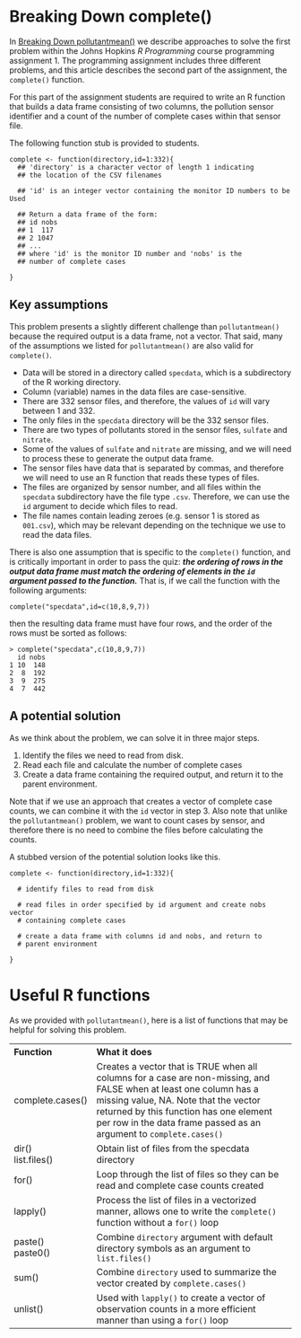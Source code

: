 # Breaking Down complete()

In [Breaking Down pollutantmean()](http://bit.ly/2cHyiCl) we describe approaches to solve the first problem within the Johns Hopkins *R Programming* course programming assignment 1. The programming assignment includes three different problems, and this article describes the second part of the assignment, the `complete()` function.

For this part of the assignment students are required to write an R function that builds a data frame consisting of two columns, the pollution sensor identifier and a count of the number of complete cases within that sensor file.

The following function stub is provided to students.

    complete <- function(directory,id=1:332){
      ## 'directory' is a character vector of length 1 indicating
      ## the location of the CSV filenames

      ## 'id' is an integer vector containing the monitor ID numbers to be Used

      ## Return a data frame of the form:
      ## id nobs
      ## 1  117
      ## 2 1047
      ## ...
      ## where 'id' is the monitor ID number and 'nobs' is the
      ## number of complete cases

    }

## Key assumptions

This problem presents a slightly different challenge than `pollutantmean()` because the required output is a data frame, not a vector. That said, many of the assumptions we listed for `pollutantmean()` are also valid for `complete()`.

* Data will be stored in a directory called `specdata`, which is a subdirectory of the R working directory.
* Column (variable) names in the data files are case-sensitive.
* There are 332 sensor files, and therefore, the values of `id` will vary between 1 and 332.
* The only files in the `specdata` directory will be the 332 sensor files.
* There are two types of pollutants stored in the sensor files, `sulfate` and `nitrate`.
* Some of the values of `sulfate` and `nitrate` are missing, and we will need to process these to generate the output data frame.
* The sensor files have data that is separated by commas, and therefore we will need to use an R function that reads these types of files.
* The files are organized by sensor number, and all files within the `specdata` subdirectory have the file type `.csv`. Therefore, we can use the `id` argument to decide which files to read.
* The file names contain leading zeroes (e.g. sensor 1 is stored as `001.csv`), which may be relevant depending on the technique we use to read the data files.

There is also one assumption that is specific to the `complete()` function, and is critically important in order to pass the quiz: ***the ordering of rows in the output data frame must match the ordering of elements in the `id` argument passed to the function.*** That is, if we call the function with the following arguments:

    complete("specdata",id=c(10,8,9,7))

then the resulting data frame must have four rows, and the order of the rows must be sorted as follows:

    > complete("specdata",c(10,8,9,7))
      id nobs
    1 10  148
    2  8  192
    3  9  275
    4  7  442

## A potential solution

As we think about the problem, we can solve it in three major steps.

1. Identify the files we need to read from disk.
2. Read each file and calculate the number of complete cases
3. Create a data frame containing the required output, and return it to the parent environment.

Note that if we use an approach that creates a vector of complete case counts, we can combine it with the `id` vector in step 3. Also note that unlike the `pollutantmean()` problem, we want to count cases by sensor, and therefore there is no need to combine the files before calculating the counts.

A stubbed version of the potential solution looks like this.

    complete <- function(directory,id=1:332){

      # identify files to read from disk

      # read files in order specified by id argument and create nobs vector
      # containing complete cases

      # create a data frame with columns id and nobs, and return to
      # parent environment

    }

# Useful R functions

As we provided with `pollutantmean()`, here is a list of functions that may be helpful for solving this problem.

<table>
<tr><th align="left">Function</th><th align="left">What it does</th></tr>
<tr><td>complete.cases()</td><td>Creates a vector that is TRUE when all columns for a case are non-missing, and FALSE when at least one column has a missing value, NA. Note that the vector returned by this function has one element per row in the data frame passed as an argument to <code>complete.cases()</code></td></tr>
<tr><td>dir()<br>list.files()</td><td>Obtain list of files from the specdata directory</td></tr>
<tr><td>for()</td><td>Loop through the list of files so they can be read and complete case counts created</td></tr>
<tr><td>lapply()</td><td>Process the list of files in a vectorized manner, allows one to write the <code>complete()</code> function without a <code>for()</code> loop</td></tr>
<tr><td>paste()<br>paste0()</td><td>Combine <code>directory</code> argument with default directory symbols as an argument to <code>list.files()</code></td></tr>
<tr><td>sum()</td><td>Combine <code>directory</code> used to summarize the vector created by <code>complete.cases()</code></td></tr>
<tr><td>unlist()</td><td>Used with <code>lapply()</code> to create a vector of observation counts in a more efficient manner than using a <code>for()</code> loop</td></tr>
</table>
